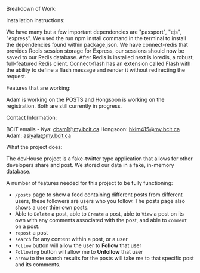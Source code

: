 Breakdown of Work:

Installation instructions:

We have many but a few important dependencies are "passport", "ejs", "express". We used the run npm install command in the terminal to install the dependencies found within package.json. We have connect-redis that provides Redis session storage for Express, our sessions should now be saved to our Redis database. After Redis is installed next is ioredis, a robust, full-featured Redis client. Connect-flash has an extension called Flash with the ability to define a flash message and render it without redirecting the request.


Features that are working:

Adam is working on the POSTS and Hongsoon is working on the registration. Both are still currently in progress.

Contact Information:

BCIT emails -
Kya: cbam1@my.bcit.ca
Hongsoon: hkim415@my.bcit.ca
Adam: asiyala@my.bcit.ca

What the project does:

The devHouse project is a fake-twitter type application that allows for other developers share and post.
We stored our data in a fake, in-memory database.

A number of features needed for this project to be fully functioning:
- `/posts` page to show a feed containing different posts from different users, these followers are users who you follow. The posts page also shows a user thier own posts.
- Able to `Delete` a post, able to `Create` a post, able to `View` a post on its own with any comments associated with the post, and able to `comment` on a post.
- `repost` a post
- `search` for any content within a post, or a user
- `Follow` button will allow the user to **Follow** that user
- `Following` button will allow me to **Unfollow** that user
- `arrow` to the search results for the posts will take me to that specific post and its comments.

